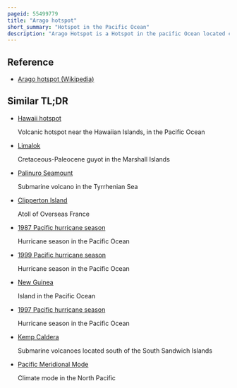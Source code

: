 ```yaml
---
pageid: 55499779
title: "Arago hotspot"
short_summary: "Hotspot in the Pacific Ocean"
description: "Arago Hotspot is a Hotspot in the pacific Ocean located currently under the Arago Seamount close to the Island of rurutu french Polynesia."
---
```


## Reference

- [Arago hotspot (Wikipedia)](https://en.wikipedia.org/?curid=55499779)

## Similar TL;DR

- [Hawaii hotspot](/tldr/en/hawaii-hotspot)

  Volcanic hotspot near the Hawaiian Islands, in the Pacific Ocean

- [Limalok](/tldr/en/limalok)

  Cretaceous-Paleocene guyot in the Marshall Islands

- [Palinuro Seamount](/tldr/en/palinuro-seamount)

  Submarine volcano in the Tyrrhenian Sea

- [Clipperton Island](/tldr/en/clipperton-island)

  Atoll of Overseas France

- [1987 Pacific hurricane season](/tldr/en/1987-pacific-hurricane-season)

  Hurricane season in the Pacific Ocean

- [1999 Pacific hurricane season](/tldr/en/1999-pacific-hurricane-season)

  Hurricane season in the Pacific Ocean

- [New Guinea](/tldr/en/new-guinea)

  Island in the Pacific Ocean

- [1997 Pacific hurricane season](/tldr/en/1997-pacific-hurricane-season)

  Hurricane season in the Pacific Ocean

- [Kemp Caldera](/tldr/en/kemp-caldera)

  Submarine volcanoes located south of the South Sandwich Islands

- [Pacific Meridional Mode](/tldr/en/pacific-meridional-mode)

  Climate mode in the North Pacific
